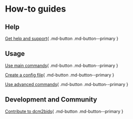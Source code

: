 # How-to guides

## Help

[Get help and support](./get-help.md){ .md-button .md-button--primary }

## Usage

[Use main commands](./use-main-commands.md){ .md-button .md-button--primary }

<!-- prettier-ignore-start -->
[Create a config file](./create-config-file.md){ .md-button .md-button--primary }

[Use advanced commands](./use-advanced-commands.md){ .md-button .md-button--primary }
<!-- prettier-ignore-end -->

## Development and Community

[Contribute to dcm2bids](/CONTRIBUTING.md){ .md-button .md-button--primary }
